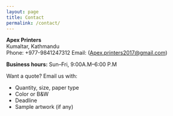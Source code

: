 ```yaml
---
layout: page
title: Contact
permalink: /contact/
---
```


**Apex Printers**  
Kumaltar, Kathmandu  
Phone: +977-9841247312 
Email: (Apex.printers2017@gmail.com)

**Business hours:** Sun–Fri, 9:00A.M–6:00 P.M

Want a quote? Email us with:
- Quantity, size, paper type
- Color or B&W
- Deadline
- Sample artwork (if any)
